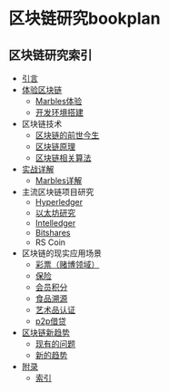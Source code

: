 区块链研究bookplan
===

## 区块链研究索引

- [引言](/01-引言/readme.md)
- [体验区块链](/02-体验区块链/readme.md)
  - [Marbles体验](/02-体验区块链/1-Marbles体验/readme.md)
  - [开发环境搭建](/02-体验区块链/2-开发环境搭建/readme.md)
- 区块链技术
  - [区块链的前世今生](/03-区块链技术/1-区块链的前世今生/readme.md)
  - [区块链原理](/03-区块链技术/2-区块链原理/readme.md)
  - [区块链相关算法](/03-区块链技术/3-区块链相关算法/readme.md)
- [实战详解](/04-实战详解/readme.md)
  - [Marbles详解](/04-实战详解/1-Marbles详解/readme.md)
- 主流区块链项目研究
  - [Hyperledger](/05-主流区块链项目研究/1-Hyperledger/readme.md)
  - [以太坊研究](/05-主流区块链项目研究/2-以太坊研究/readme.md)
  - [Intelledger](/05-主流区块链项目研究/3-intelledger/readme.md)
  - [Bitshares](/05-主流区块链项目研究/4-Bitshares/readme.md)
  - RS Coin
- 区块链的现实应用场景
  - [彩票（赌博领域）](/06-区块链的现实应用场景/01-彩票（赌博领域）/readme.md)
  - [保险](/06-区块链的现实应用场景/02-保险/readme.md)
  - [会员积分](/06-区块链的现实应用场景/03-会员积分/readme.md)
  - [食品溯源](/06-区块链的现实应用场景/04-食品溯源/readme.md)
  - [艺术品认证](/06-区块链的现实应用场景/05-艺术品认证/readme.md)
  - [p2p借贷](/06-区块链的现实应用场景/06-p2p借贷/readme.md)
- [区块链新趋势](/07-区块链新趋势/readme.md)
  - [现有的问题](/07-区块链新趋势/1-现有的问题/readme.md)
  - [新的趋势](/07-区块链新趋势/2-新的趋势/readme.md)
- [附录](/08-附录/readme.md)
  - [索引](/08-附录/1-索引/readme.md)
